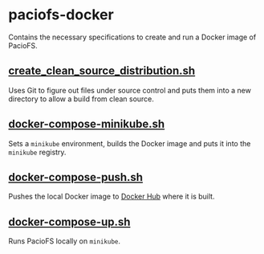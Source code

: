 # paciofs-docker
Contains the necessary specifications to create and run a Docker image of PacioFS.

## [create_clean_source_distribution.sh](./create_clean_source_distribution.sh)
Uses Git to figure out files under source control and puts them into a new directory to allow a build from clean source.

## [docker-compose-minikube.sh](./docker-compose-minikube.sh)
Sets a `minikube` environment, builds the Docker image and puts it into the `minikube` registry.

## [docker-compose-push.sh](./docker-compose-push.sh)
Pushes the local Docker image to [Docker Hub](https://cloud.docker.com/u/paciofs/repository/docker/paciofs/paciofs) where it is built.

## [docker-compose-up.sh](./docker-compose-up.sh)
Runs PacioFS locally on `minikube`.

